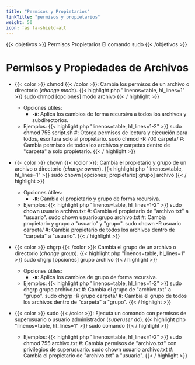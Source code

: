 ```yaml
---
title: "Permisos y Propietarios"
linkTitle: "permisos y propietarios"
weight: 50
icon: fas fa-shield-alt
---
```


{{< objetivos  >}}
Permisos
Propietarios
El comando sudo
{{< /objetivos >}}
# Permisos y Propiedades de Archivos

- {{< color >}} chmod {{< /color >}}: Cambia los permisos de un archivo o directorio (*change mode*).
  {{< highlight php "linenos=table, hl_lines=1" >}}
  sudo chmod [opciones] modo archivo
  {{< / highlight >}}
    - Opciones útiles:
        - **`-R`**: Aplica los cambios de forma recursiva a todos los archivos y subdirectorios.
    - Ejemplos:
      {{< highlight php "linenos=table, hl_lines=1-2" >}}
      sudo chmod 755 script.sh #: Otorga permisos de lectura y ejecución para todos, escritura solo al propietario.
      sudo chmod -R 700 carpeta/ #: Cambia permisos de todos los archivos y carpetas dentro de "carpeta" a solo propietario.
      {{< / highlight >}}

- {{< color >}} chown {{< /color >}}: Cambia el propietario y grupo de un archivo o directorio (*change owner*).
  {{< highlight php "linenos=table, hl_lines=1" >}}
  sudo chown [opciones] propietario[:grupo] archivo
  {{< / highlight >}}
    - Opciones útiles:
        - **`-R`**: Cambia el propietario y grupo de forma recursiva.
    - Ejemplos:
      {{< highlight php "linenos=table, hl_lines=1-2" >}}
      sudo chown usuario archivo.txt #: Cambia el propietario de "archivo.txt" a "usuario".
      sudo chown usuario:grupo archivo.txt #: Cambia propietario y grupo a "usuario" y "grupo".
      sudo chown -R usuario carpeta/ #: Cambia propietario de todos los archivos dentro de "carpeta" a "usuario".
      {{< / highlight >}}

- {{< color >}} chgrp {{< /color >}}: Cambia el grupo de un archivo o directorio (*change group*).
  {{< highlight php "linenos=table, hl_lines=1" >}}
  sudo chgrp [opciones] grupo archivo
  {{< / highlight >}}
    - Opciones útiles:
        - **`-R`**: Aplica los cambios de grupo de forma recursiva.
    - Ejemplos:
      {{< highlight php "linenos=table, hl_lines=1-2" >}}
      sudo chgrp grupo archivo.txt #: Cambia el grupo de "archivo.txt" a "grupo".
      sudo chgrp -R grupo carpeta/ #: Cambia el grupo de todos los archivos dentro de "carpeta" a "grupo".
      {{< / highlight >}}

- {{< color >}} sudo {{< /color >}}: Ejecuta un comando con permisos de superusuario o usuario administrador (*superuser do*).
  {{< highlight php "linenos=table, hl_lines=1" >}}
  sudo comando
  {{< / highlight >}}
    - Ejemplos:
      {{< highlight php "linenos=table, hl_lines=1-2" >}}
      sudo chmod 755 archivo.txt #: Cambia permisos de "archivo.txt" con privilegios de superusuario.
      sudo chown usuario archivo.txt #: Cambia el propietario de "archivo.txt" a "usuario".
      {{< / highlight >}}

